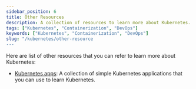 ```yaml
---
sidebar_position: 6
title: Other Resources
description: A collection of resources to learn more about Kubernetes.
tags: ["Kubernetes", "Containerization", "DevOps"]
keywords: ["Kubernetes", "Containerization", "DevOps"]
slug: "/kubernetes/other-resource
---
```


Here are list of other resources that you can refer to learn more about Kubernetes:

- [Kubernetes apps](https://github.com/Pradumnasaraf/DevOps/tree/main/docs/kubernetes/apps): A collection of simple Kubernetes applications that you can use to learn Kubernetes.

